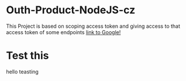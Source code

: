# Outh-Product-NodeJS-cz
This Project is based on scoping access token and giving access to that access token of some endpoints
[link to Google!](http://google.com)

# Test this
hello teasting
